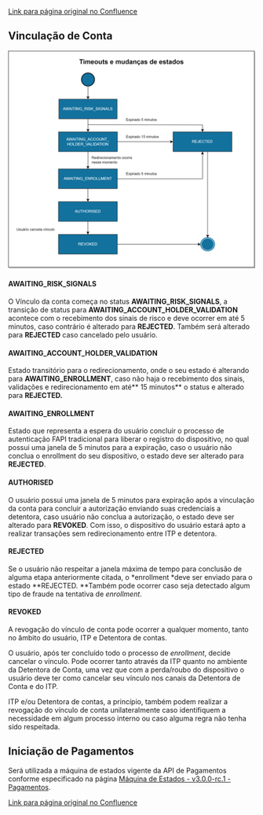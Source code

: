 [Link para página original no Confluence](https://openfinancebrasil.atlassian.net/wiki/spaces/OF/pages/174161970)

## **Vinculação de Conta**
![att174161982](M%c3%a1quina%20de%20estados%20-%20v1.1.0%20-%20[SV]%20V%c3%adnculo%20de%20dispositivo/attachments/Timeouts%20e%20mudan%c3%a7a%20de%20status.drawio.png)

#### **AWAITING\_RISK\_SIGNALS**

O Vínculo da conta começa no status **AWAITING\_RISK\_SIGNALS**, a transição de status para **AWAITING\_ACCOUNT\_HOLDER\_VALIDATION** acontece com o recebimento dos sinais de risco e deve ocorrer em até 5 minutos, caso contrário é alterado para **REJECTED**. Também será alterado para **REJECTED** caso cancelado pelo usuário.

#### **AWAITING\_ACCOUNT\_HOLDER\_VALIDATION**

Estado transitório para o redirecionamento, onde o seu estado é alterando para **AWAITING\_ENROLLMENT**, caso não haja o recebimento dos sinais, validações e redirecionamento em até** 15 minutos** o status e alterado para **REJECTED.**

#### **AWAITING\_ENROLLMENT**

Estado que representa a espera do usuário concluir o processo de autenticação FAPI tradicional para liberar o registro do dispositivo, no qual possui uma janela de 5 minutos para a expiração, caso o usuário não conclua o enrollment do seu dispositivo, o estado deve ser alterado para **REJECTED**.

#### **AUTHORISED**

O usuário possui uma janela de 5 minutos para expiração após a vinculação da conta para concluir a autorização enviando suas credenciais a detentora, caso usuário não conclua a autorização, o estado deve ser alterado para **REVOKED**. Com isso, o dispositivo do usuário estará apto a realizar transações sem redirecionamento entre ITP e detentora.

#### **REJECTED**

Se o usuário não respeitar a janela máxima de tempo para conclusão de alguma etapa anteriormente citada, o *enrollment *deve ser enviado para o estado **REJECTED. **Também pode ocorrer caso seja detectado algum tipo de fraude na tentativa de *enrollment*.

#### **REVOKED**

A revogação do vínculo de conta pode ocorrer a qualquer momento, tanto no âmbito do usuário, ITP e Detentora de contas.

O usuário, após ter concluído todo o processo de *enrollment*, decide cancelar o vínculo. Pode ocorrer tanto através da ITP quanto no ambiente da Detentora de Conta, uma vez que com a perda/roubo do dispositivo o usuário deve ter como cancelar seu vínculo nos canais da Detentora de Conta e do ITP.

ITP e/ou Detentora de contas, a princípio, também podem realizar a revogação do vínculo de conta unilateralmente caso identifiquem a necessidade em algum processo interno ou caso alguma regra não tenha sido respeitada.

## Iniciação de Pagamentos

Será utilizada a máquina de estados vigente da API de Pagamentos conforme especificado na página [Máquina de Estados - v3.0.0-rc.1 - Pagamentos](../../../../../../../../../OF/Open%20Finance%20Brasil/Especifica%c3%a7%c3%b5es%20de%20APIs/Servi%c3%a7os%20-%20SV/[SV]%20Inicia%c3%a7%c3%a3o%20de%20Pagamentos/[SV]%20API%20-%20Pagamentos/Hist%c3%b3rico%20de%20Especifica%c3%a7%c3%b5es%20-%20Pagamentos/v3.0.0-rc.1%20-%20Pagamentos/Informa%c3%a7%c3%b5es%20Gerais%20-%20Pagamentos%20-%20v3.0.0-rc.1/M%c3%a1quina%20de%20Estados%20-%20v3.0.0-rc.1%20-%20Pagamentos).

[Link para página original no Confluence](https://openfinancebrasil.atlassian.net/wiki/spaces/OF/pages/174161970)
